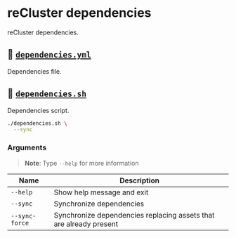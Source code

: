 # reCluster dependencies

reCluster dependencies.

## :bookmark_tabs: [`dependencies.yml`](./dependencies.yml)

Dependencies file.

## :bookmark_tabs: [`dependencies.sh`](./dependencies.sh)

Dependencies script.

```sh
./dependencies.sh \
  --sync
```

### Arguments

> **Note**: Type `--help` for more information

| **Name**       | **Description**                                                    |
| -------------- | ------------------------------------------------------------------ |
| `--help`       | Show help message and exit                                         |
| `--sync`       | Synchronize dependencies                                           |
| `--sync-force` | Synchronize dependencies replacing assets that are already present |
